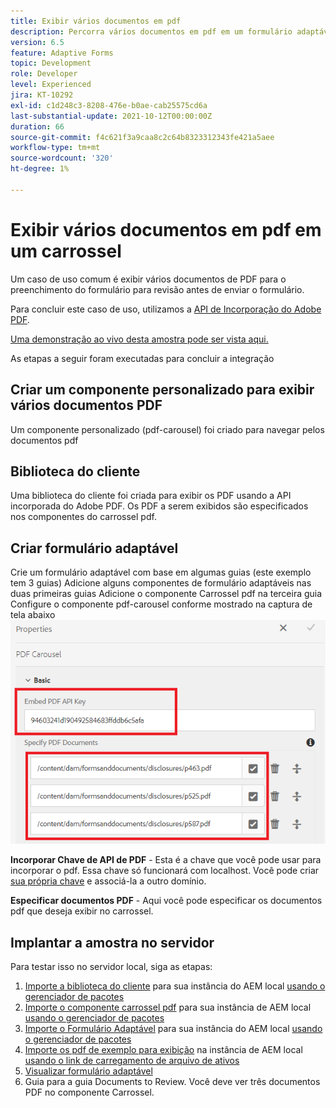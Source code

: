 ```yaml
---
title: Exibir vários documentos em pdf
description: Percorra vários documentos em pdf em um formulário adaptável.
version: 6.5
feature: Adaptive Forms
topic: Development
role: Developer
level: Experienced
jira: KT-10292
exl-id: c1d248c3-8208-476e-b0ae-cab25575cd6a
last-substantial-update: 2021-10-12T00:00:00Z
duration: 66
source-git-commit: f4c621f3a9caa8c2c64b8323312343fe421a5aee
workflow-type: tm+mt
source-wordcount: '320'
ht-degree: 1%

---
```


# Exibir vários documentos em pdf em um carrossel

Um caso de uso comum é exibir vários documentos de PDF para o preenchimento do formulário para revisão antes de enviar o formulário.

Para concluir este caso de uso, utilizamos a [API de Incorporação do Adobe PDF](https://www.adobe.io/apis/documentcloud/dcsdk/pdf-embed.html).

[Uma demonstração ao vivo desta amostra pode ser vista aqui.](https://forms.enablementadobe.com/content/dam/formsanddocuments/wefinancecreditcard/jcr:content?wcmmode=disabled)

As etapas a seguir foram executadas para concluir a integração

## Criar um componente personalizado para exibir vários documentos PDF

Um componente personalizado (pdf-carousel) foi criado para navegar pelos documentos pdf

## Biblioteca do cliente

Uma biblioteca do cliente foi criada para exibir os PDF usando a API incorporada do Adobe PDF. Os PDF a serem exibidos são especificados nos componentes do carrossel pdf.

## Criar formulário adaptável

Crie um formulário adaptável com base em algumas guias (este exemplo tem 3 guias)
Adicione alguns componentes de formulário adaptáveis nas duas primeiras guias
Adicione o componente Carrossel pdf na terceira guia
Configure o componente pdf-carousel conforme mostrado na captura de tela abaixo
![pdf-carousel](assets/pdf-carousel-af-component.png)

**Incorporar Chave de API de PDF** - Esta é a chave que você pode usar para incorporar o pdf. Essa chave só funcionará com localhost. Você pode criar [sua própria chave](https://www.adobe.io/apis/documentcloud/dcsdk/pdf-embed.html) e associá-la a outro domínio.

**Especificar documentos PDF** - Aqui você pode especificar os documentos pdf que deseja exibir no carrossel.


## Implantar a amostra no servidor

Para testar isso no servidor local, siga as etapas:

1. [Importe a biblioteca do cliente](assets/pdf-carousel-client-lib.zip) para sua instância do AEM local [usando o gerenciador de pacotes](http://localhost:4502/crx/packmgr/index.jsp)
1. [Importe o componente carrossel pdf](assets/pdf-carousel-component.zip) para sua instância de AEM local [usando o gerenciador de pacotes](http://localhost:4502/crx/packmgr/index.jsp)
1. [Importe o Formulário Adaptável](assets/adaptive-form-pdf-carousel.zip) para sua instância do AEM local [usando o gerenciador de pacotes](http://localhost:4502/crx/packmgr/index.jsp)
1. [Importe os pdf de exemplo para exibição](assets/pdf-carousel-sample-documents.zip) na instância de AEM local [usando o link de carregamento de arquivo de ativos](http://localhost:4502/assets.html/content/dam)
1. [Visualizar formulário adaptável](http://localhost:4502/content/dam/formsanddocuments/wefinancecreditcard/jcr:content?wcmmode=disabled)
1. Guia para a guia Documents to Review. Você deve ver três documentos PDF no componente Carrossel.

